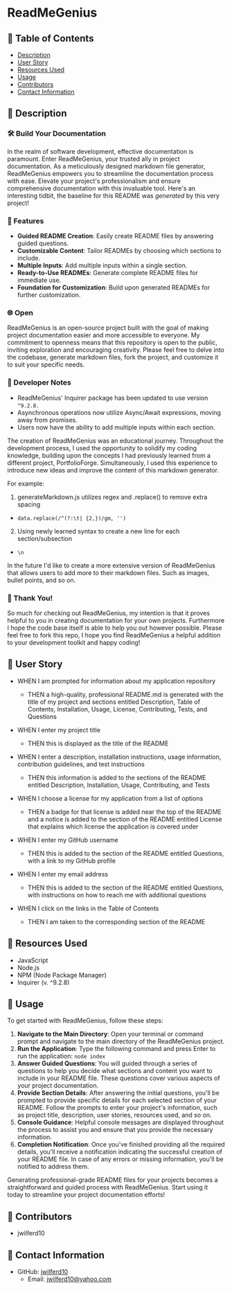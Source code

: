 # ReadMeGenius

## 📂 Table of Contents 
- [Description](#wave-description)
- [User Story](#open_book-user-story)
- [Resources Used](#floppy_disk-resources-used)
- [Usage](#minidisc-usage)
- [Contributors](#paperclip-contributors)
- [Contact Information](#e-mail-contact-information)

## :wave: Description

### 🛠️ Build Your Documentation
In the realm of software development, effective documentation is paramount. Enter ReadMeGenius, your trusted ally in project documentation. As a meticulously designed markdown file generator, ReadMeGenius empowers you to streamline the documentation process with ease. Elevate your project's professionalism and ensure comprehensive documentation with this invaluable tool. Here's an interesting tidbit, the baseline for this README was *generated* by this very project! 

### 🚀 Features
- **Guided README Creation**: Easily create README files by answering guided questions.
- **Customizable Content**: Tailor READMEs by choosing which sections to include.
- **Multiple Inputs**: Add multiple inputs within a single section.
- **Ready-to-Use READMEs**: Generate complete README files for immediate use.
- **Foundation for Customization**: Build upon generated READMEs for further customization.

### 🌐 Open
ReadMeGenius is an open-source project built with the goal of making project documentation easier and more accessible to everyone. My commitment to openness means that this repository is open to the public, inviting exploration and encouraging creativity. Please feel free to delve into the codebase, generate markdown files, fork the project, and customize it to suit your specific needs. 

### 💭 Developer Notes
- ReadMeGenius' Inquirer package has been updated to use version `^9.2.8.`
- Asynchronous operations now utilize Async/Await expressions, moving away from promises.
- Users now have the ability to add multiple inputs within each section.

The creation of ReadMeGenius was an educational journey. Throughout the development process, I used the opportunity to solidify my coding knowledge, building upon the concepts I had previously learned from a different project, PortfolioForge. Simultaneously, I used this experience to introduce new ideas and improve the content of this markdown generator.

For example: 
1. generateMarkdown.js utilizes regex and .replace() to remove extra spacing
  - `data.replace(/^(?:\t| {2,})/gm, '')`
2. Using newly learned syntax to create a new line for each section/subsection
  - `\n`

In the future I'd like to create a more extensive version of ReadMeGenius that allows users to add more to their markdown files. Such as images, bullet points, and so on.

### 🙏 Thank You!
So much for checking out ReadMeGenius, my intention is that it proves helpful to you in creating documentation for your own projects. Furthermore I hope the code base itself is able to help you out however possible. Please feel free to fork this repo, I hope you find ReadMeGenius a helpful addition to your development toolkit and happy coding! 

## :open_book: User Story
- WHEN I am prompted for information about my application repository
  - THEN a high-quality, professional README.md is generated with the title of my project and sections entitled Description, Table of Contents, Installation, Usage, License, Contributing, Tests, and Questions

- WHEN I enter my project title
  - THEN this is displayed as the title of the README

- WHEN I enter a description, installation instructions, usage information, contribution guidelines, and test instructions
  - THEN this information is added to the sections of the README entitled Description, Installation, Usage, Contributing, and Tests

- WHEN I choose a license for my application from a list of options
  - THEN a badge for that license is added near the top of the README and a notice is added to the section of the README entitled License that explains which license the application is covered under

- WHEN I enter my GitHub username
  - THEN this is added to the section of the README entitled Questions, with a link to my GitHub profile

- WHEN I enter my email address
  - THEN this is added to the section of the README entitled Questions, with instructions on how to reach me with additional questions

- WHEN I click on the links in the Table of Contents
  - THEN I am taken to the corresponding section of the README

## :floppy_disk: Resources Used
- JavaScript
- Node.js
- NPM (Node Package Manager)
- Inquirer (v. ^9.2.8)

## :minidisc: Usage
To get started with ReadMeGenius, follow these steps:
1. **Navigate to the Main Directory**: Open your terminal or command prompt and navigate to the main directory of the ReadMeGenius project.
2. **Run the Application**: Type the following command and press Enter to run the application: `node index`
3. **Answer Guided Questions**: You will guided through a series of questions to help you decide what sections and content you want to include in your README file. These questions cover various aspects of your project documentation.
4. **Provide Section Details**: After answering the initial questions, you'll be prompted to provide specific details for each selected section of your README. Follow the prompts to enter your project's information, such as project title, description, user stories, resources used, and so on.
5. **Console Guidance**: Helpful console messages are displayed throughout the process to assist you and ensure that you provide the necessary information.
6. **Completion Notification**: Once you've finished providing all the required details, you'll receive a notification indicating the successful creation of your README file. In case of any errors or missing information, you'll be notified to address them.

Generating professional-grade README files for your projects becomes a straightforward and guided process with ReadMeGenius. Start using it today to streamline your project documentation efforts!

## :paperclip: Contributors
- jwilferd10

## :e-mail: Contact Information

- GitHub: [jwilferd10](https://github.com/jwilferd10)
  - Email: jwilferd10@yahoo.com
